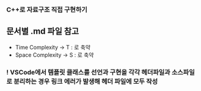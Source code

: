 ### C++로 자료구조 직접 구현하기

## 문서별 .md 파일 참고

- Time Complexity -> T : 로 축약
- Space Complexity -> S : 로 축약

### ! VSCode에서 템플릿 클래스를 선언과 구현을 각각 헤더파일과 소스파일로 분리하는 경우 링크 에러가 발생해 헤더 파일에 모두 작성